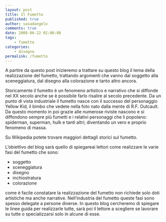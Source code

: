 ```yaml
---
layout: post
title: Il Fumetto
published: true
author: sasadangelo
comments: true
date: 2008-06-22 02:06:08
tags:
    - fumetto
categories:
    - disegno
permalink: /fumetto
---
```




  A partire da questo post inizieremo a trattare su questo blog il tema della realizzazione del fumetto, trattando argomenti che vanno dal soggetto alla sceneggiatura, dal disegno alla colorazione e tanto altro ancora.





  Storicamente il fumetto è un fenomeno artistico e narrativo che si diffonde nel XX secolo anche se è possibile farlo risalire al secolo precedente. Da un punto di vista industriale il fumetto nasce con il successo del personaggio Yellow Kid, il bimbo che vedete nella foto nato dalla mente di R.F. Outcault. Da questo momento in poi grazie alle numerose riviste nascono e si diffondono sempre più fumetti e i relativi personaggi che li popolano: spiderman, superman, hulk e tanti altri; diventando un vero e proprio fenomeno di massa.



  Su Wikipedia potete trovare maggiori dettagli storici sul fumetto.



  L&#8217;obiettivo del blog sarà quello di spiegareai lettori come realizzare le varie fasi del fumetto che sono:


  * soggetto
  * sceneggiatura
  * disegno
  * inchiostratura
  * colorazione


  come è facile constatare la realizzazione del fumetto non richiede solo doti artistiche ma anche narrative. Nell&#8217;industria del fumetto queste fasi sono spesso delegate a persone diverse. In questo blog cercheremo di spiegare le linee guida per realizzarle tutte, sarà poi il lettore a scegliere se lavorare su tutte o specializzarsi solo in alcune di esse.
